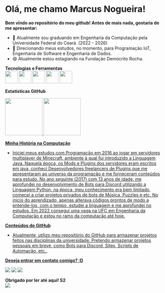 # Olá, me chamo Marcus Nogueira!

**Bem vindo ao repositório do meu github! Antes de mais nada, gostaria de me apresentar:**<br/>
- 🔭 Atualmente sou graduando em Engenharia da Computação pela Universidade Federal do Ceará. (2022 - 2026)
- 🌱 Direcionando meus estudos, no momento, para Programação IoT, Engenharia de Software e Engenharia de Dados.
- 😄 Atualmente estou estagiando na Fundação Demócrito Rocha.

**Tecnologias e Ferramentas**<br/>
<img src="https://cdn.jsdelivr.net/gh/devicons/devicon/icons/python/python-original.svg" width="40" height="40"/>
<img src="https://cdn.jsdelivr.net/gh/devicons/devicon/icons/c/c-original.svg" width="40" height="40"/>
<img src="https://cdn.jsdelivr.net/gh/devicons/devicon/icons/javascript/javascript-original.svg" width="40" height="40"/>
<img src="https://cdn.jsdelivr.net/gh/devicons/devicon/icons/html5/html5-original.svg" width="40" height="40"/>
<img src="https://cdn.jsdelivr.net/gh/devicons/devicon/icons/css3/css3-original.svg" width="40" height="40"/>

**Estatísticas GitHub**
<div>
<a href="https://github.com/marcusnogueiraa">
<img height="120em" src="https://github-readme-stats.vercel.app/api/top-langs/?username=marcusnogueiraa&layout=compact&langs_count=7&theme=dracula"/>
<img height="120em" src="https://github-readme-stats.vercel.app/api?username=marcusnogueiraa&show_icons=true&theme=dracula&include_all_commits=true&count_private=true"/>
</div>

**Minha História na Computação**<br/>
 - Iniciei meus estudos com Programação em 2016 ao jogar em servidores multiplayer de Minecraft, ambiente à qual fui introduzido a Linguagem Java. Naquela época, os Mods e Plugins dos servidores eram escritos em java, conheci Desenvolvedores freelancers de Plugins que me apresentaram ao universo da programação e me forneceram conteúdos para estudo. No ano seguinte (2017) com 13 anos de idade, me aprofundei no desenvolvimento de Bots para Discord utilizando a Linguagem Python, na época, meu conhecimento era bem limitado, comecei a criar projetos privados de bots de Música, Puzzles e etc. No inicio do aprendizado, apenas alterava códigos prontos de modo a entende-los, com o tempo, estudei a linguagem e me aprofundei no estudos. Em 2022 consegui uma vaga na UFC em Engenharia da Computação e estou no ramo da computação até hoje.

**Conteúdos do GitHub**<br/>
- Atualmente, utilizo meu repositório do GitHub para armazenar projetos feitos nas disciplinas da universidade. Pretendo armazenar projetos pessoais em breve, como Bots para Discord, Sites, Scripts de Automação, etc..

**Deseja entrar em contato comigo? :D**<br/>
<div>
<a href = "mailto:marcusnogueiraa@gmail.com"><img src="https://img.shields.io/badge/Gmail-D14836?style=for-the-badge&logo=gmail&logoColor=white" target="_blank"></a>
<a href="https://www.linkedin.com/in/marcusnogueiraa" target="_blank"><img src="https://img.shields.io/badge/-LinkedIn-%230077B5?style=for-the-badge&logo=linkedin&logoColor=white" target="_blank"></a>   
<a href="https://instagram.com/m4rcusnogu3ir4" target="_blank"><img src="https://img.shields.io/badge/-Instagram-%23E4405F?style=for-the-badge&logo=instagram&logoColor=white" target="_blank"></a>
<div/>

**Obrigado por ler até aqui! S2**<br/>
<img src="https://media2.giphy.com/media/3o6Mb9rUQ5v4ZnBbzO/giphy.gif?cid=790b76110776fb7d0a9c28ffeb289c213502a1f0d7869d79&rid=giphy.gif&ct=g">

